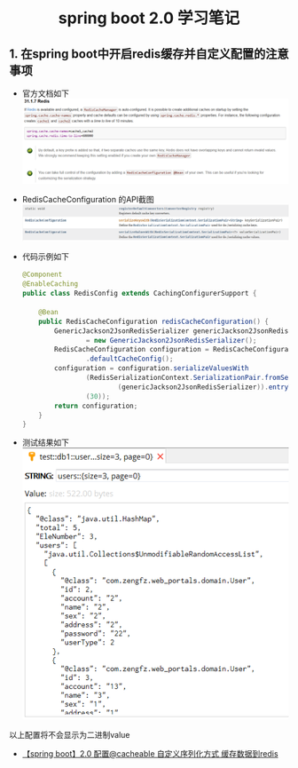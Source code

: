 # <center>spring boot 2.0 学习笔记</center>

## 1. 在spring boot中开启redis缓存并自定义配置的注意事项

* 官方文档如下
  ![Redis Cache 截图](1.PNG)
* RedisCacheConfiguration 的API截图
  ![RedisCacheConfiguration](2.png)

* 代码示例如下

  ```java
  @Component
  @EnableCaching
  public class RedisConfig extends CachingConfigurerSupport {

      @Bean
      public RedisCacheConfiguration redisCacheConfiguration() {
          GenericJackson2JsonRedisSerializer genericJackson2JsonRedisSerializer
                  = new GenericJackson2JsonRedisSerializer();
          RedisCacheConfiguration configuration = RedisCacheConfiguration
                  .defaultCacheConfig();
          configuration = configuration.serializeValuesWith
                  (RedisSerializationContext.SerializationPair.fromSerializer
                          (genericJackson2JsonRedisSerializer)).entryTtl(Duration.ofDays
                  (30));
          return configuration;
      }
  }
  ```

* 测试结果如下
  ![结果显示](3.png)

以上配置将不会显示为二进制value

* [【spring boot】2.0 配置@cacheable 自定义序列化方式 缓存数据到redis](http://ju.outofmemory.cn/entry/349835)